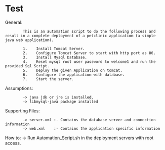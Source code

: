 # Test

General:

            This is an automation script to do the following process and result in a complete deployment of a petclinic application (a simple java web application).
          
            1.    Install Tomcat Server.
            2.    Configure Tomcat Server to start with http port as 80.
            3.    Install Mysql Database.
            4.    Reset mysql root user password to welcome1 and run the provided Sql Script.
            5.    Deploy the given Application on tomcat.
            6.    Configure the application with database.
            7.    Start the server.

Assumptions:

            -> java jdk or jre is installed.
            -> libmysql-java package installed

Supporting Files:
            
            -> server.xml :- Contains the database server and connection information
            -> web.xml    :- Contains the application specific information

How to:
            -> Run Automation_Script.sh in the deployment servers with root access.                                                                 
